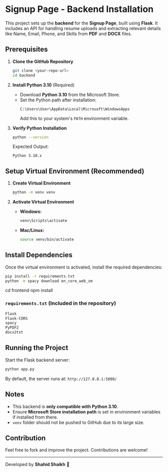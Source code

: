 # Signup Page - Backend Installation

This project sets up the **backend** for the **Signup Page**, built using **Flask**. It includes an API for handling resume uploads and extracting relevant details like Name, Email, Phone, and Skills from **PDF** and **DOCX** files.

## Prerequisites

1. **Clone the GitHub Repository**

   ```bash
   git clone <your-repo-url>
   cd backend
   ```

2. **Install Python 3.10** (Required)

   - Download **Python 3.10** from the Microsoft Store.
   - Set the Python path after installation:
     ```
     C:\Users\User\AppData\Local\Microsoft\WindowsApps
     ```
     Add this to your system's `PATH` environment variable.

3. **Verify Python Installation**

   ```bash
   python --version
   ```

   Expected Output:

   ```
   Python 3.10.x
   ```

## Setup Virtual Environment (Recommended)

1. **Create Virtual Environment**

   ```bash
   python -m venv venv
   ```

2. **Activate Virtual Environment**

   - **Windows:**
     ```bash
     venv\Scripts\activate
     ```
   - **Mac/Linux:**
     ```bash
     source venv/bin/activate
     ```

## Install Dependencies

Once the virtual environment is activated, install the required dependencies:

```bash
pip install -r requirements.txt
python -m spacy download en_core_web_sm
```

cd frontend
npm install

### `requirements.txt` (Included in the repository)

```txt
Flask
Flask-CORS
spacy
PyPDF2
docx2txt
```

## Running the Project

Start the Flask backend server:

```bash
python app.py
```

By default, the server runs at: `http://127.0.0.1:5000/`

## Notes

- This backend is **only compatible with Python 3.10**.
- Ensure **Microsoft Store installation path** is set in environment variables if installed from there.
- `venv` folder should not be pushed to GitHub due to its large size.

## Contribution

Feel free to fork and improve the project. Contributions are welcome!

---

Developed by **Shahid Shaikh** 🚀
